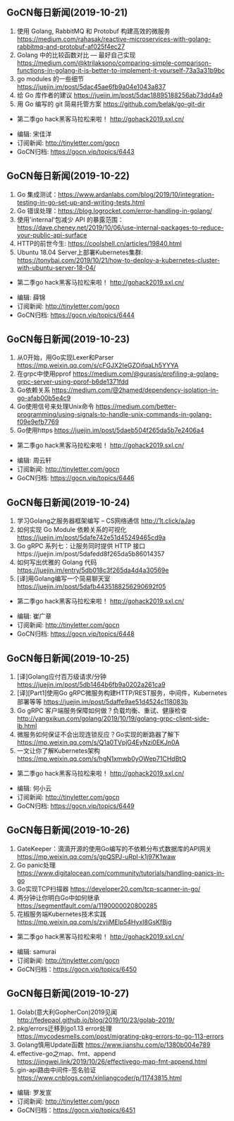 ## GoCN每日新闻(2019-10-21)

1. 使用 Golang, RabbitMQ 和 Protobuf 构建高效的微服务 https://medium.com/rahasak/reactive-microservices-with-golang-rabbitmq-and-protobuf-af025f4ec27
2. Golang 中的比较函数对比 — 最好自己实现  https://medium.com/@ktrilaksono/comparing-simple-comparison-functions-in-golang-it-is-better-to-implement-it-yourself-73a3a31b9bc
3. go modules 的一些细节 https://juejin.im/post/5dac45ae6fb9a04e1043a837
4. 给 Go 库作者的建议 https://juejin.im/post/5dac18895188256ab73dd4a9
5. 用 Go 编写的 git 简易托管方案 https://github.com/belak/go-git-dir

* 第二季go hack黑客马拉松来啦！ http://gohack2019.sxl.cn/

- 编辑: 宋佳洋
- 订阅新闻: http://tinyletter.com/gocn
- GoCN归档: https://gocn.vip/topics/6443

## GoCN每日新闻(2019-10-22)

1. Go 集成测试：https://www.ardanlabs.com/blog/2019/10/integration-testing-in-go-set-up-and-writing-tests.html 
2. Go 错误处理：https://blog.logrocket.com/error-handling-in-golang/
3. 使用'internal'包减少 API 的暴露范围：https://dave.cheney.net/2019/10/06/use-internal-packages-to-reduce-your-public-api-surface 
4. HTTP的前世今生: https://coolshell.cn/articles/19840.html   
5. Ubuntu 18.04 Server上部署Kubernetes集群: https://tonybai.com/2019/10/21/how-to-deploy-a-kubernetes-cluster-with-ubuntu-server-18-04/ 

* 第二季go hack黑客马拉松来啦！ http://gohack2019.sxl.cn/

- 编辑: 薛锦
- 订阅新闻: http://tinyletter.com/gocn
- GoCN归档: https://gocn.vip/topics/6444

## GoCN每日新闻(2019-10-23)

1. 从0开始，用Go实现Lexer和Parser https://mp.weixin.qq.com/s/cFGJX2IeGZOifqaLh5YYYA
2. 在grpc中使用pprof https://medium.com/@gurasis/profiling-a-golang-grpc-server-using-pprof-b6de1371fdd
3. Go依赖关系 https://medium.com/@2hamed/dependency-isolation-in-go-afab00b5e4c9
4. Go使用信号来处理Unix命令 https://medium.com/better-programming/using-signals-to-handle-unix-commands-in-golang-f09e9efb7769
5. Go使用https https://juejin.im/post/5daeb504f265da5b7e2406a4

* 第二季go hack黑客马拉松来啦！ http://gohack2019.sxl.cn/

- 编辑: 周云轩
- 订阅新闻: http://tinyletter.com/gocn
- GoCN归档: https://gocn.vip/topics/6446


## GoCN每日新闻(2019-10-24)

1. 学习Golang之服务器框架编写 – CS网络通信 http://1t.click/aJag
2. 如何实现 Go Module 依赖关系的可视化 https://juejin.im/post/5dafe742e51d45249465cd9a
3. Go gRPC 系列七：让服务同时提供 HTTP 接口https://juejin.im/post/5dafedd8f265da5b86014357
4. 如何写出优雅的 Golang 代码 https://juejin.im/entry/5db018c3f265da4d4a30569e
5. [译]用Golang编写一个简易聊天室 https://juejin.im/post/5dafb4435188256290692f05

* 第二季go hack黑客马拉松来啦！ http://gohack2019.sxl.cn/

- 编辑: 崔广章
- 订阅新闻: http://tinyletter.com/gocn
- GoCN归档: https://gocn.vip/topics/6448

## GoCN每日新闻(2019-10-25)

1. [译]Golang应付百万级请求/分钟 https://juejin.im/post/5db1464b6fb9a0202a261ca9
2. [译][Part1]使用Go gRPC微服务构建HTTP/REST服务，中间件，Kubernetes部署等等 https://juejin.im/post/5daffe9ae51d4524c118083b
3. Go gRPC 客户端服务保障如何做？负载均衡、重试、健康检查 http://yangxikun.com/golang/2019/10/19/golang-grpc-client-side-lb.html
4. 微服务如何保证不会出现连锁反应？Go实现的断路器了解下 https://mp.weixin.qq.com/s/Q1a0TVpjG4EyNzi0EKJn0A
5. 一文让你了解Kubernetes架构 https://mp.weixin.qq.com/s/hgN1xmwb0yOWep71CHdBtQ

* 第二季go hack黑客马拉松来啦！ http://gohack2019.sxl.cn/

- 编辑: 何小云
- 订阅新闻: http://tinyletter.com/gocn
- GoCN归档: https://gocn.vip/topics/6449

## GoCN每日新闻(2019-10-26)

1. GateKeeper：滴滴开源的使用Go编写的不依赖分布式数据库的API网关 https://mp.weixin.qq.com/s/gpQSPJ-uRpI-k1j97K1waw
2. Go panic处理 https://www.digitalocean.com/community/tutorials/handling-panics-in-go
3. Go实现TCP扫描器 https://developer20.com/tcp-scanner-in-go/
4. 两分钟让你明白Go中如何继承 https://segmentfault.com/a/1190000020800285
5. 花椒服务端Kubernetes技术实践  https://mp.weixin.qq.com/s/zviiMElp54HyxI8GsKfBjg

* 第二季go hack黑客马拉松来啦！ http://gohack2019.sxl.cn/

- 编辑: samurai 
- 订阅新闻: http://tinyletter.com/gocn  
- GoCN归档：https://gocn.vip/topics/6450


## GoCN每日新闻(2019-10-27)
1. Golab(意大利GopherCon)2019见闻 http://fedepaol.github.io/blog/2019/10/23/golab-2019/
2. pkg/errors迁移到go1.13 error处理 https://mycodesmells.com/post/migrating-pkg-errors-to-go-113-errors
3. Golang慎用Update函数 https://www.jianshu.com/p/1380b004e789
4. effective-go之map、fmt、append https://jingwei.link/2019/10/26/effectivego-map-fmt-append.html
5. gin-api路由中间件-签名验证 https://www.cnblogs.com/xinliangcoder/p/11743815.html

- 编辑: 罗发宣
- 订阅新闻: http://tinyletter.com/gocn
- GoCN归档：https://gocn.vip/topics/6451
